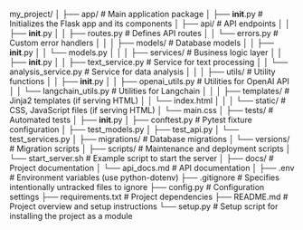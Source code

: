 my_project/
│
├── app/                        # Main application package
│   ├── __init__.py             # Initializes the Flask app and its components
│   ├── api/                    # API endpoints
│   │   ├── __init__.py
│   │   ├── routes.py           # Defines API routes
│   │   └── errors.py           # Custom error handlers
│   │
│   ├── models/                 # Database models
│   │   ├── __init__.py
│   │   └── models.py
│   │
│   ├── services/               # Business logic layer
│   │   ├── __init__.py
│   │   ├── text_service.py     # Service for text processing
│   │   └── analysis_service.py # Service for data analysis
│   │
│   ├── utils/                  # Utility functions
│   │   ├── __init__.py
│   │   ├── openai_utils.py     # Utilities for OpenAI API
│   │   └── langchain_utils.py  # Utilities for Langchain
│   │
│   ├── templates/              # Jinja2 templates (if serving HTML)
│   │   └── index.html
│   │
│   └── static/                 # CSS, JavaScript files (if serving HTML)
│       └── main.css
│
├── tests/                      # Automated tests
│   ├── __init__.py
│   ├── conftest.py             # Pytest fixture configuration
│   ├── test_models.py
│   ├── test_api.py
│   └── test_services.py
│
├── migrations/                 # Database migrations
│   └── versions/               # Migration scripts
│
├── scripts/                    # Maintenance and deployment scripts
│   └── start_server.sh         # Example script to start the server
│
├── docs/                       # Project documentation
│   └── api_docs.md             # API documentation
│
├── .env                        # Environment variables (use python-dotenv)
├── .gitignore                  # Specifies intentionally untracked files to ignore
├── config.py                   # Configuration settings
├── requirements.txt            # Project dependencies
├── README.md                   # Project overview and setup instructions
└── setup.py                    # Setup script for installing the project as a module
